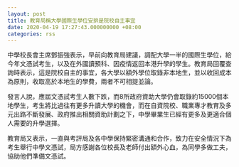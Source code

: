 ```yaml
---
layout: post
title: 教育局稱大學國際生學位安排是院校自主事宜
date: 2020-04-19 17:27:43.000000000 +08:00
categories: rss
---
```


中學校長會主席鄧振強表示，早前向教育局建議，調配大學一半的國際生學位，給今年文憑試考生，以及在外國讀預科、因疫情返回本港升學的學生。教育局回覆查詢時表示，這是院校自主的事宜，各大學以額外學位取錄非本地生，並以收回成本為原則，收取高於本地生的學費，兩者不可相提並論。 

發言人說，應屆文憑試考生人數下跌，而8所政府資助大學仍會取錄約15000個本地學生，考生將比過往有更多升讀大學的機會，而在自資院校、職業專才教育及多元出路不斷發展、政府推出相關資助計劃之下，中學畢業生已經有更多及更適合個人需要的升學選擇。

教育局又表示，一直與考評局及各中學保持緊密溝通和合作，致力在安全情況下為考生舉行中學文憑試，局方感謝各位校長及老師付出額外心血，為同學多做工夫，協助他們準備文憑試。
